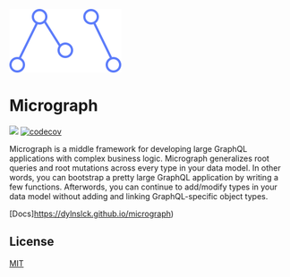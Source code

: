 ![](docs/assets/logo.svg)
# Micrograph
![](https://travis-ci.org/dylnslck/micrograph.svg?branch=master) [![codecov](https://codecov.io/gh/dylnslck/micrograph/branch/master/graph/badge.svg)](https://codecov.io/gh/dylnslck/micrograph)

Micrograph is a middle framework for developing large GraphQL applications with complex business logic. Micrograph generalizes root queries and root mutations across every type in your data model. In other words, you can bootstrap a pretty large GraphQL application by writing a few functions. Afterwords, you can continue to add/modify types in your data model without adding and linking GraphQL-specific object types.

[Docs]https://dylnslck.github.io/micrograph)

## License
[MIT](https://github.com/dylnslck/redink-graphql/LICENSE)
